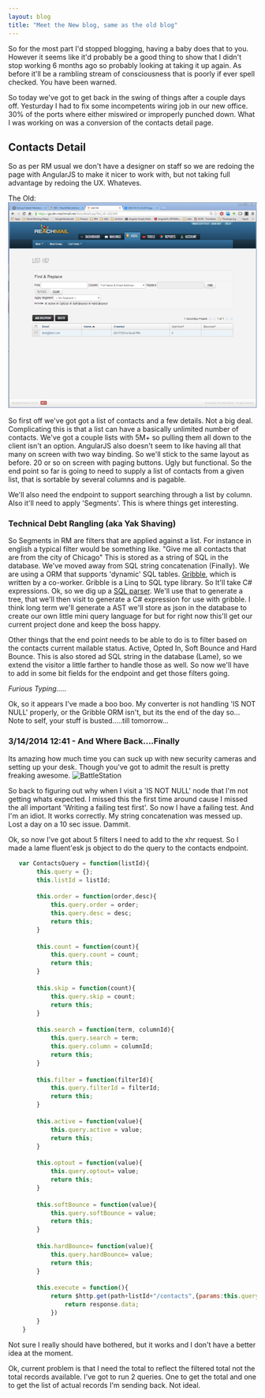 ```yaml
---
layout: blog 
title: "Meet the New blog, same as the old blog" 
---
```


So for the most part I'd stopped blogging, having a baby does that to you. However it seems like it'd probably be a good thing to show that I didn't stop working 6 months ago so probably looking at taking it up again. As before it'll be a rambling stream of consciousness that is poorly if ever spell checked. You have been warned.

<!--more-->

So today we've got to get back in the swing of things after a couple days off. Yesturday I had to fix some incompetents wiring job in our new office. 30% of the ports where either miswired or improperly punched down. What I was working on was a conversion of the contacts detail page.

## Contacts Detail
So as per RM usual we don't have a designer on staff so we are redoing the page with AngularJS to make it nicer to work with, but not taking full advantage by redoing the UX. Whateves. 

The Old: 
![Old Contact Details](/images/contact.details.old.png)

So first off we've got got a list of contacts and a few details. Not a big deal. Complicating this is that a list can have a basically unlimited number of contacts. We've got a couple lists with 5M+ so pulling them all down to the client isn't an option. AngularJS also doesn't seem to like having all that many on screen with two way binding. So we'll stick to the same layout as before. 20 or so on screen with paging buttons. Ugly but functional. So the end point so far is going to need to supply a list of contacts from a given list, that is sortable by several columns and is pagable.

We'll also need the endpoint to support searching through a list by column. Also it'll need to apply 'Segments'. This is where things get interesting.

### Technical Debt Rangling (aka Yak Shaving)

So Segments in RM are filters that are applied against a list. For instance in english a typical filter would be something like. "Give me all contacts that are from the city of Chicago" This is stored as a string of SQL in the database. We've moved away from SQL string concatenation (Finally). We are using a ORM that supports 'dynamic' SQL tables. [Gribble](https://github.com/mikeobrien/Gribble), which is written by a co-worker. Gribble is a Linq to SQL type library. So It'll take C# expressions. Ok, so we dig up a [SQL parser](http://www.sqlparser.com/sql-parser-dotnet.php). We'll use that to generate a tree, that we'll then visit to generate a C# expression for use with gribble. I think long term we'll generate a AST we'll store as json in the database to create our own little mini query language for but for right now this'll get our current project done and keep the boss happy.

Other things that the end point needs to be able to do is to filter based on the contacts current mailable status. Active, Opted In, Soft Bounce and Hard Bounce. This is also stored ad SQL string in the database (Lame), so we extend the visitor a little farther to handle those as well. So now we'll have to add in some bit fields for the endpoint and get those filters going.

*Furious Typing.....*

Ok, so it appears I've made a boo boo. My converter is not handling 'IS NOT NULL' properly, or the Gribble ORM isn't, but its the end of the day so... Note to self, your stuff is busted.....till tomorrow...

### 3/14/2014 12:41 - And Where Back....Finally

Its amazing how much time you can suck up with new security cameras and setting up your desk. Though you've got to admit the result is pretty freaking awesome.
![BattleStation](/images/battlestation.jpg)

So back to figuring out why when I visit a 'IS NOT NULL' node that I'm not getting whats expected. I missed this the first time around cause I missed the all important 'Writing a failing test first'. So now I have a failing test. And I'm an idiot. It works correctly. My string concatenation was messed up. Lost a day on a 10 sec issue. Dammit.

Ok, so now I've got about 5 filters I need to add to the xhr request. So I made a lame fluent'esk js object to do the query to the contacts endpoint.

```javascript
   var ContactsQuery = function(listId){
        this.query = {};
        this.listId = listId;

        this.order = function(order,desc){
            this.query.order = order;
            this.query.desc = desc;
            return this;
        }

        this.count = function(count){
            this.query.count = count;
            return this;
        }

        this.skip = function(count){
            this.query.skip = count;
            return this;
        }

        this.search = function(term, columnId){
            this.query.search = term;
            this.query.column = columnId;
            return this;
        }

        this.filter = function(filterId){
            this.query.filterId = filterId;
            return this;
        }

        this.active = function(value){
            this.query.active = value;
            return this;
        }

        this.optout = function(value){
            this.query.optout= value;
            return this;
        }

        this.softBounce = function(value){
            this.query.softBounce = value;
            return this;
        }

        this.hardBounce= function(value){
            this.query.hardBounce= value;
            return this;
        }

        this.execute = function(){
            return $http.get(path+listId+"/contacts",{params:this.query}).then(function(response){
                return response.data;
            })
        }
    }
```

Not sure I really should have bothered, but it works and I don't have a better idea at the moment.

Ok, current problem is that I need the total to reflect the filtered total not the total records available. I've got to run 2 queries. One to get the total and one to get the list of actual records I'm sending back. Not ideal.


